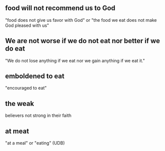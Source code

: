## food will not recommend us to God ##

"food does not give us favor with God" or "the food we eat does not make God pleased with us"

## We are not worse if we do not eat nor better if we do eat ##

"We do not lose anything if we eat nor we gain anything if we eat it."

## emboldened to eat ##

"encouraged to eat"

## the weak ##

believers not strong in their faith

## at meat ##

"at a meal" or "eating" (UDB)